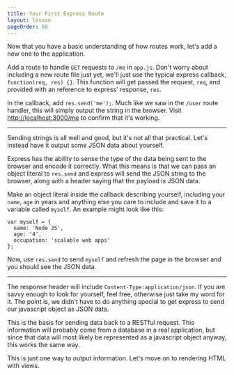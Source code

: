 ```yaml
---
title: Your First Express Route
layout: lesson
pageOrder: 60
---
```


Now that you have a basic understanding of how routes work, let's add a new one to the application.

Add a route to handle `GET` requests to `/me` in `app.js`. Don't worry about including a new route file just yet, we'll just use the typical express callback, `function(req, res) {}`. This function will get passed the request, `req`, and provided with an reference to express' response, `res`.

In the callback, add `res.send('me');`. Much like we saw in the `/user` route handler, this will simply output the string in the browser. Visit [http://localhost:3000/me](http://localhost:3000/me) to confirm that it's working.

<hr>

Sending strings is all well and good, but it's not all that practical. Let's instead have it output some JSON data about yourself.

Express has the ability to sense the type of the data being sent to the browser and encode it correctly. What this means is that we can pass an object literal to `res.send` and express will send the JSON string to the browser, along with a header saying that the payload is JSON data.

Make an object literal inside the callback describing yourself, including your `name`, `age` in years and anything else you care to include and save it to a variable called `myself`. An example might look like this:

````
var myself = {
  name: 'Node JS',
  age: '4',
  occupation: 'scalable web apps'
};
````

Now, use `res.send` to send `myself` and refresh the page in the browser and you should see the JSON data.

<hr>

The response header will include `Content-Type:application/json`. If you are savvy enough to look for yourself, feel free, otherwise just take my word for it. The point is, we didn't have to do anything special to get express to send our javascript object as JSON data.

This is the basis for sending data back to a RESTful request. This information will probably come from a database in a real application, but since that data will most likely be represented as a javascript object anyway, this works the same way.

This is just one way to output information. Let's move on to rendering HTML with views.